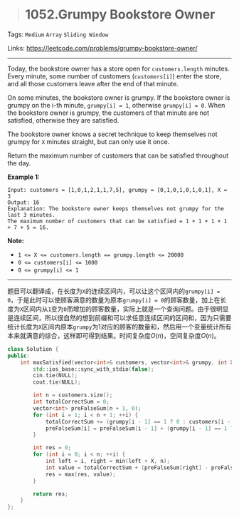 > # 1052.Grumpy Bookstore Owner

Tags: `Medium` `Array` `Sliding Window`

Links: https://leetcode.com/problems/grumpy-bookstore-owner/

------

Today, the bookstore owner has a store open for `customers.length` minutes. Every minute, some number of customers (`customers[i]`) enter the store, and all those customers leave after the end of that minute.

On some minutes, the bookstore owner is grumpy. If the bookstore owner is grumpy on the i-th minute, `grumpy[i] = 1`, otherwise `grumpy[i] = 0`. When the bookstore owner is grumpy, the customers of that minute are not satisfied, otherwise they are satisfied.

The bookstore owner knows a secret technique to keep themselves not grumpy for `X` minutes straight, but can only use it once.

Return the maximum number of customers that can be satisfied throughout the day.

**Example 1:**

```
Input: customers = [1,0,1,2,1,1,7,5], grumpy = [0,1,0,1,0,1,0,1], X = 3
Output: 16
Explanation: The bookstore owner keeps themselves not grumpy for the last 3 minutes. 
The maximum number of customers that can be satisfied = 1 + 1 + 1 + 1 + 7 + 5 = 16.
```

**Note:**

- `1 <= X <= customers.length == grumpy.length <= 20000`
- `0 <= customers[i] <= 1000`
- `0 <= grumpy[i] <= 1`

------

题目可以翻译成，在长度为`X`的连续区间内，可以让这个区间内的`grumpy[i] = 0`，于是此时可以使顾客满意的数量为原本`grumpy[i] = 0`的顾客数量，加上在长度为`X`区间内从`1`变为`0`而增加的顾客数量，实际上就是一个查询问题。由于很明显是连续区间，所以很自然的想到前缀和可以求任意连续区间的区间和，因为只需要统计长度为`X`区间内原本`grumpy`为1对应的顾客的数量和，然后用一个变量统计所有本来就满意的综合，这样即可得到结果。时间复杂度$O(n)$，空间复杂度$O(n)$。

```c++
class Solution {
public:
    int maxSatisfied(vector<int>& customers, vector<int>& grumpy, int X) {
    	std::ios_base::sync_with_stdio(false);
    	cin.tie(NULL);
    	cout.tie(NULL);

    	int n = customers.size();
    	int totalCorrectSum = 0;
    	vector<int> preFalseSum(n + 1, 0);
    	for (int i = 1; i < n + 1; ++i) {
    		totalCorrectSum += (grumpy[i - 1] == 1 ? 0 : customers[i - 1]);
    		preFalseSum[i] = preFalseSum[i - 1] + (grumpy[i - 1] == 1 ? customers[i - 1] : 0);
    	}

    	int res = 0;
    	for (int i = 0; i < n; ++i) {
    		int left = i, right = min(left + X, n);
    		int value = totalCorrectSum + (preFalseSum[right] - preFalseSum[left]);
    		res = max(res, value);
    	}

    	return res;
    }
};
```

